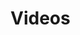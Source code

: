 # Videos
```{iframe} https://www.youtube.com/embed/YDBr1Lof_mI?si=RhTC31XHv-6gL4Kl
```


```{iframe} https://www.youtube.com/embed/gkH8Ex7yCb0?si=QKnOiUn7372H9vz_
```

```{iframe} https://www.youtube.com/embed/0m_dNR5KPuU?si=S715TrB2Vlc-zVdl
```

```{iframe} https://www.youtube.com/embed/2lsnQpFVnKQ?si=0lnTm9o0Aaor1f_c
```

```{iframe} https://www.youtube.com/embed/5k6pqTMEdKg?si=oNCvgrScaGwPgZxO
```

```{iframe} https://www.youtube.com/embed/6L10s6KvmNU?si=A2JxCUcctCAhYQ5b
```

```{iframe} https://www.youtube.com/embed/BSclXCB8nKc?si=tr-6ImnEZfDLtoIo
```

```{iframe} https://www.youtube.com/embed/FBIW7GdcKgU?si=4jik0LCy74sTY5LB
```

```{iframe} https://www.youtube.com/embed/LF3kxiy4UBI?si=oX-Pm0N3wQh7UDjX
```

```{iframe} https://www.youtube.com/embed/OqKIJ7Eq-B8?si=UD4uQgNZmcKYRZiD
```

```{iframe} https://www.youtube.com/embed/PmLqxyRhAvI?si=1mPK_6xDiM70t476
```

```{iframe} https://www.youtube.com/embed/RtBxZOIIxUE?si=gthG5-bqSC7lWNce
```

```{iframe} https://www.youtube.com/embed/TpvL20gy_bQ?si=E_omtbgGepdnpCPd
```

```{iframe} https://www.youtube.com/embed/URo-_ozbO18?si=RkoUfOX2rN3n9rqg
```

```{iframe} https://www.youtube.com/embed/UqNgZtQOqxc?si=BYJG3-xoJcGA5RsS
```

```{iframe} https://www.youtube.com/embed/X_dbrEpEMAs?si=8kIqSCjdKOUtVOU5
```

```{iframe} https://www.youtube.com/embed/YJhLewieVRI?si=AElIL0brw4ioeyTo
```

```{iframe} https://www.youtube.com/embed/YQAKQVE3gqk?si=MBSepn730SyqXOce
```

```{iframe} https://www.youtube.com/embed/_F9WF_3cXOY?si=hlRLTHIq3KCBRdMD
```

```{iframe} https://www.youtube.com/embed/bFp8MVOZZ5U?si=tIfsC0bIuZWWaZXQ
```

```{iframe} https://www.youtube.com/embed/diKayHPdg-o?si=H4jqeJCXmsjAfZYW
```

```{iframe} https://www.youtube.com/embed/eOxM9o7fhyI?si=YCGi78FfmZej0TAS
```

```{iframe} https://www.youtube.com/embed/enrU1xcXB8o?si=FoEwhBydM4p1t-oD
```

```{iframe} https://www.youtube.com/embed/exaFE_NZqcE?si=Qv0CtuOgX3GKw8e7
```

```{iframe} https://www.youtube.com/embed/hAxUzg58ZPI?si=CNl-GIYfIkbCi1h2
```

```{iframe} https://www.youtube.com/embed/mt9k6Xhb_PI?si=kPiQMt8dxbhJ7vy8
```

```{iframe} https://www.youtube.com/embed/pQoVApmwdNY?si=xM65rjpKTJKm_dpN
```

```{iframe} https://www.youtube.com/embed/rOs8GeF2Az8?si=IScfb5czYTc6WySH
```

```{iframe} https://www.youtube.com/embed/tT_4qx6vL-U?si=mAmqaIo4XJbwLwF2
```

```{iframe} https://www.youtube.com/embed/ulluSisk8sY?si=OQDe7bK3c-FscU73
```

```{iframe} https://www.youtube.com/embed/xeskVzH6CWQ?si=TOEmxa5IxhrZCtyc
```

```{iframe} https://www.youtube.com/embed/yTNxj_2iOc4?si=FT1tVAM85De71-Lu
```

```{iframe} https://www.youtube.com/embed/-HP7HtscYoc?si=lxGWa56vZrWg9Uf1
```

```{iframe} https://www.youtube.com/embed/0m_dNR5KPuU?si=jUXUMhnmKAJ3UBmf
```

```{iframe} https://www.youtube.com/embed/3Z4XlAOfLHU?si=JtXd95eKo60muiod
```

```{iframe} https://www.youtube.com/embed/3Z4XlAOfLHU?si=dGmJHyP1_s8gK9-Y
```

```{iframe} https://www.youtube.com/embed/4ZKzIHO-o18?si=F3NJzcfT9qWFOmaM
```

```{iframe} https://www.youtube.com/embed/6407mEoBnoc?si=TN1DF9IZS0krLNhy
```

```{iframe} https://www.youtube.com/embed/7oQcZhSoaPc?si=E9OjfBVXQhsPh4fM
```

```{iframe} https://www.youtube.com/embed/8Qdkv0y7fFw?si=vVCM4Kh5RulQ7HD4
```

```{iframe} https://www.youtube.com/embed/8tD93kUjvnk?si=mBpgnwuE_BOYxMeq
```

```{iframe} https://www.youtube.com/embed/CwEtNIKSpgw?si=kW0gLhwYfTybhISO
```

```{iframe} https://www.youtube.com/embed/EutntrR6P5E?si=VnCF6d6sR37rEBOn
```

```{iframe} https://www.youtube.com/embed/HSoC5pDBrks?si=XSiHsDulWpSCvACY
```

```{iframe} https://www.youtube.com/embed/Qyl9SfLNI3Y?si=8tzqJEx4UwO62ONt
```

```{iframe} https://www.youtube.com/embed/Sm8McbLyKos?si=2Gz-ywm19zM4dUl6
```

```{iframe} https://www.youtube.com/embed/WsPxsf9Npsk?si=wW1m5pQPoSp4ho3H
```

```{iframe} https://www.youtube.com/embed/_OfXNZzgFr4?si=adsBQ7dZleDPpNUT
```

```{iframe} https://www.youtube.com/embed/bDqfNBUHDF8?si=YUVFE53U_LVfrhzX
```

```{iframe} https://www.youtube.com/embed/chdQ4mHDZxg?si=rZraoVMS9Pr7gPBX
```

```{iframe} https://www.youtube.com/embed/e6Vwg-fTCdk?si=KkNqwyGsiIvkP3sq
```

```{iframe} https://www.youtube.com/embed/fFKDbYfUG7Y?si=wujcYRhkdCKBNAw0
```

```{iframe} https://www.youtube.com/embed/oTW4W_bmDe8?si=cljud_mpyRoq-c_H
```

```{iframe} https://www.youtube.com/embed/qOdcNDp0MVA?si=j8q8t-9WpmV4GNtE
```

```{iframe} https://www.youtube.com/embed/qb1cI2omZ4Y?si=gFBSYD3xObdyUo23
```

```{iframe} https://www.youtube.com/embed/sYquu44EjyM?si=wBHbDZGIjsaYCxlq
```

```{iframe} https://www.youtube.com/embed/sqekFe3OHYo?si=qUbX-nqCOMq4QCBF
```

```{iframe} https://www.youtube.com/embed/uzSy8geHbWw?si=Oswn7970XNLJPlgI
```

```{iframe} https://www.youtube.com/embed/v4ecijniYFo?si=wmq_vKpO8_tPH3mH
```

```{iframe} https://www.youtube.com/embed/vePptER5zUc?si=UgN5kZFlR_NNiTvR
```

```{iframe} https://www.youtube.com/embed/wIG1XiLKNBc?si=o6nN7plyiOHrJzPB
```

```{iframe} https://www.youtube.com/embed/x24R0ZDXmJU?si=KInmmw8Qho4arsZ_
```

